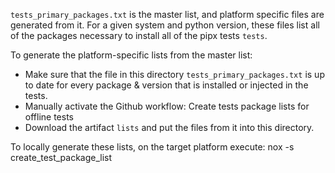`tests_primary_packages.txt` is the master list, and platform specific files
are generated from it.  For a given system and python version, these files list
all of the packages necessary to install all of the pipx tests `tests`.

To generate the platform-specific lists from the master list:
* Make sure that the file in this directory `tests_primary_packages.txt` is up to date for every package & version that is installed or injected in the tests.
* Manually activate the Github workflow: Create tests package lists for offline tests
* Download the artifact `lists` and put the files from it into this directory.

To locally generate these lists, on the target platform execute:
    nox -s create_test_package_list
